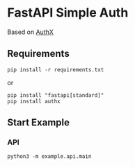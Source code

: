 # FastAPI Simple Auth

Based on [AuthX]()

## Requirements
```shell
pip install -r requirements.txt
```
or
```shell
pip install "fastapi[standard]"
pip install authx 
```

## Start Example
### API
```shell
python3 -m example.api.main
```